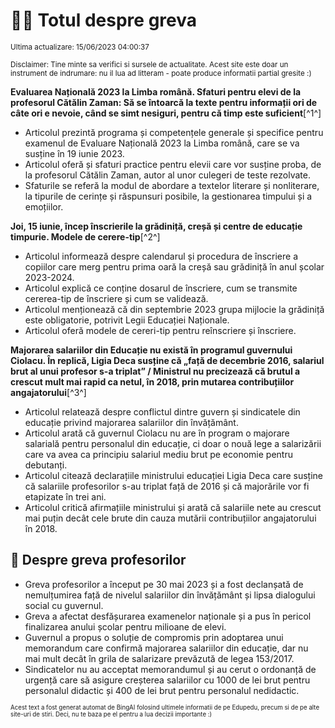 # 👩‍🏫 Totul despre greva
<sub>Ultima actualizare: 15/06/2023 04:00:37</sub>

<sub>Disclaimer: Tine minte sa verifici si sursele de actualitate. Acest site este doar un instrument de indrumare: nu il lua ad litteram - poate produce informatii partial gresite :)</sub>

**Evaluarea Națională 2023 la Limba română. Sfaturi pentru elevi de la profesorul Cătălin Zaman: Să se întoarcă la texte pentru informații ori de câte ori e nevoie, când se simt nesiguri, pentru că timp este suficient**[^1^]

- Articolul prezintă programa și competențele generale și specifice pentru examenul de Evaluare Națională 2023 la Limba română, care se va susține în 19 iunie 2023.
- Articolul oferă și sfaturi practice pentru elevii care vor susține proba, de la profesorul Cătălin Zaman, autor al unor culegeri de teste rezolvate.
- Sfaturile se referă la modul de abordare a textelor literare și nonliterare, la tipurile de cerințe și răspunsuri posibile, la gestionarea timpului și a emoțiilor.

**Joi, 15 iunie, încep înscrierile la grădiniță, creșă și centre de educație timpurie. Modele de cerere-tip**[^2^]

- Articolul informează despre calendarul și procedura de înscriere a copiilor care merg pentru prima oară la creșă sau grădiniță în anul școlar 2023-2024.
- Articolul explică ce conține dosarul de înscriere, cum se transmite cererea-tip de înscriere și cum se validează.
- Articolul menționează că din septembrie 2023 grupa mijlocie la grădiniță este obligatorie, potrivit Legii Educației Naționale.
- Articolul oferă modele de cereri-tip pentru reînscriere și înscriere.

**Majorarea salariilor din Educație nu există în programul guvernului Ciolacu. În replică, Ligia Deca susține că „față de decembrie 2016, salariul brut al unui profesor s-a triplat” / Ministrul nu precizează că brutul a crescut mult mai rapid ca netul, în 2018, prin mutarea contribuțiilor angajatorului**[^3^]

- Articolul relatează despre conflictul dintre guvern și sindicatele din educație privind majorarea salariilor din învățământ.
- Articolul arată că guvernul Ciolacu nu are în program o majorare salarială pentru personalul din educație, ci doar o nouă lege a salarizării care va avea ca principiu salariul mediu brut pe economie pentru debutanți.
- Articolul citează declarațiile ministrului educației Ligia Deca care susține că salariile profesorilor s-au triplat față de 2016 și că majorările vor fi etapizate în trei ani.
- Articolul critică afirmațiile ministrului și arată că salariile nete au crescut mai puțin decât cele brute din cauza mutării contribuțiilor angajatorului în 2018.

## 🏫 Despre greva profesorilor

- Greva profesorilor a început pe 30 mai 2023 și a fost declanșată de nemulțumirea față de nivelul salariilor din învățământ și lipsa dialogului social cu guvernul.
- Greva a afectat desfășurarea examenelor naționale și a pus în pericol finalizarea anului școlar pentru milioane de elevi.
- Guvernul a propus o soluție de compromis prin adoptarea unui memorandum care confirmă majorarea salariilor din educație, dar nu mai mult decât în grila de salarizare prevăzută de legea 153/2017.
- Sindicatelor nu au acceptat memorandumul și au cerut o ordonanță de urgență care să asigure creșterea salariilor cu 1000 de lei brut pentru personalul didactic și 400 de lei brut pentru personalul nedidactic.


<sub><sub>Acest text a fost generat automat de BingAI folosind ultimele informatii de pe Edupedu, precum si de pe alte site-uri de stiri. Deci, nu te baza pe el pentru a lua decizii importante :)</sub></sub>